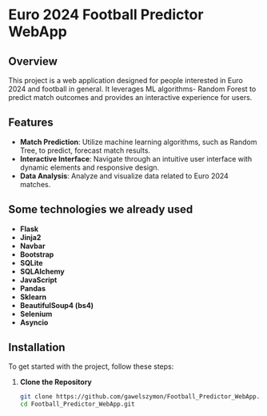 # Euro 2024 Football Predictor WebApp

## Overview

This project is a web application designed for people interested in Euro 2024 and football in general. 
It leverages ML algorithms- Random Forest to predict match outcomes and provides an interactive experience for users.

## Features

- **Match Prediction**: Utilize machine learning algorithms, such as Random Tree, to predict, forecast match results.
- **Interactive Interface**: Navigate through an intuitive user interface with dynamic elements and responsive design.
- **Data Analysis**: Analyze and visualize data related to Euro 2024 matches.

## Some technologies we already used

- **Flask**
- **Jinja2**
- **Navbar**
- **Bootstrap**
- **SQLite**
- **SQLAlchemy**
- **JavaScript**
- **Pandas**
- **Sklearn**
- **BeautifulSoup4 (bs4)**
- **Selenium**
- **Asyncio**


## Installation

To get started with the project, follow these steps:

1. **Clone the Repository**

   ```bash
   git clone https://github.com/gawelszymon/Football_Predictor_WebApp.git
   cd Football_Predictor_WebApp.git

